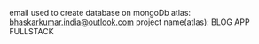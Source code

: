 email used to create database on mongoDb atlas: bhaskarkumar.india@outlook.com
project name(atlas): BLOG APP FULLSTACK